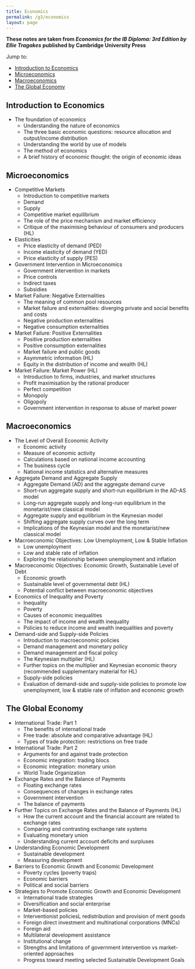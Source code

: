 ```yaml
---
title: Economics
permalink: /g3/economics
layout: page
---
```


__These notes are taken from *Economics for the IB Diploma: 3rd Edition by Ellie Tragakes* published by Cambridge University Press__

Jump to:
- [Introduction to Economics](#introduction-to-economics)
- [Microeconomics](#microeconomics)
- [Macroeconomics](#macroeconomics)
- [The Global Economy](#the-global-economy)

## Introduction to Economics
- The foundation of economics
  - Understanding the nature of economics
  - The three basic economic questions: resource allocation and output/income distribution
  - Understanding the world by use of models
  - The method of economics
  - A brief history of economic thought: the origin of economic ideas

## Microeconomics
- Competitive Markets
  - Introduction to competitive markets
  - Demand
  - Supply
  - Competitive market equilibrium
  - The role of the price mechanism and market efficiency
  - Critique of the maximising behaviour of consumers and producers (HL)
- Elasticities
  - Price elasticity of demand (PED)
  - Income elasticity of demand (YED)
  - Price elasticity of supply (PES) 
- Government Intervention in Microeconomics
  - Government intervention in markets
  - Price controls
  - Indirect taxes
  - Subsidies
- Market Failure: Negative Externalities
  - The meaning of common pool resources
  - Market failure and externalities: diverging private and social benefits and costs
  - Negative production externalities
  - Negative consumption externalities
- Market Failure: Positive Externalities
  - Positive production externalities
  - Positive consumption externalities
  - Market failure and public goods
  - Asymmetric information (HL)
  - Equity in the distribution of income and wealth (HL)
- Market Failure: Market Power (HL)
  - Introduction to firms, industries, and market structures
  - Profit maximisation by the rational producer
  - Perfect competition
  - Monopoly
  - Oligopoly
  - Government intervention in response to abuse of market power

## Macroeconomics
- The Level of Overall Economic Activity
  - Economic activity
  - Measure of economic activity
  - Calculations based on national income accounting
  - The business cycle
  - National income statistics and alternative measures
- Aggregate Demand and Aggregate Supply
  - Aggregate Demand (AD) and the aggregate demand curve
  - Short-run aggregate supply and short-run equilibrium in the AD-AS model
  - Long-run aggregate supply and long-run equilibrium in the monetarist/new classical model
  - Aggregate supply and equilibrium in the Keynesian model
  - Shifting aggregate supply curves over the long term
  - Implications of the Keynesian model and the monetarist/new classical model
- Macroeconomic Objectives: Low Unemployment, Low & Stable Inflation
  - Low unemployment
  - Low and stable rate of inflation
  - Exploring the relationship between unemployment and inflation
- Macroeconomic Objectives: Economic Growth, Sustainable Level of Debt
  - Economic growth
  - Sustainable level of governmental debt (HL)
  - Potential conflict between macroeconomic objectives
- Economics of Inequality and Poverty
  - Inequality
  - Poverty
  - Causes of economic inequalities
  - The impact of income and wealth inequality
  - Policies to reduce income and wealth inequalities and poverty
- Demand-side and Supply-side Policies
  - Introduction to macroeconomic policies
  - Demand management and monetary policy
  - Demand management and fiscal policy
  - The Keynesian multiplier (HL)
  - Further topics on the multiplier and Keynesian economic theory (recommended supplementary material for HL)
  - Supply-side policies
  - Evaluation of demand-side and supply-side policies to promote low unemployment, low & stable rate of inflation and economic growth

## The Global Economy
- International Trade: Part 1
  - The benefits of international trade
  - Free trade: absolute and comparative advantage (HL)
  - Types of trade protection: restrictions on free trade
- International Trade: Part 2
  - Arguments for and against trade protection
  - Economic integration: trading blocs
  - Economic integration: monetary union
  - World Trade Organization
- Exchange Rates and the Balance of Payments
  - Floating exchange rates
  - Consequences of changes in exchange rates
  - Government intervention
  - The balance of payments
- Further Topics on Exchange Rates and the Balance of Payments (HL)
  - How the current account and the financial account are related to exchange rates
  - Comparing and contrasting exchange rate systems
  - Evaluating monetary union
  - Understanding current account deficits and surpluses
- Understanding Economic Development
  - Sustainable development
  - Measuring development
- Barriers to Economic Growth and Economic Development
  - Poverty cycles (poverty traps)
  - Economic barriers
  - Political and social barriers
- Strategies to Promote Economic Growth and Economic Development
  - International trade strategies
  - Diversification and social enterprise
  - Market-based policies
  - Interventionist policiesL redistribution and provision of merit goods
  - Foreign direct investment and multinational corporations (MNCs)
  - Foreign aid
  - Multilateral development assistance
  - Institutional change
  - Strengths and limitations of government intervention vs market-oriented approaches
  - Progress toward meeting selected Sustainable Development Goals